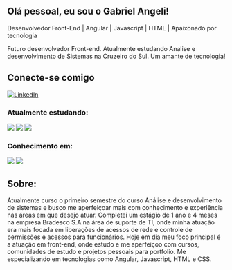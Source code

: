 ## Olá pessoal, eu sou o Gabriel Angeli!

Desenvolvedor Front-End | Angular | Javascript | HTML | Apaixonado por tecnologia

Futuro desenvolvedor Front-end. Atualmente estudando Analise e desenvolvimento de Sistemas na Cruzeiro do Sul. Um amante de tecnologia!

## Conecte-se comigo
[![LinkedIn](https://img.shields.io/badge/-LinkedIn-%230A66C2?style=flat-square&labelColor=%230A66C2&logo=linkedin&logoColor=black&link=https://www.linkedin.com/in/arthurgalanti/)](https://www.linkedin.com/in/gabriel-angeli-b4aa2915a)

### Atualmente estudando:
<div>
<img src= https://img.shields.io/badge/Angular-%23DE3641?style=flat-square&labelColor=%23414141&logo=angular&logoColor=white />
<img src= https://img.shields.io/badge/JavaScript-%23EFD81D?style=flat-square&labelColor=%23414141&logo=javascript&logoColor=white />  
<img src= https://img.shields.io/badge/Salesforce-%232AAEE9?style=flat-square&labelColor=%23414141&logo=Salesforce&logoColor=white />
</div>

### Conhecimento em:
<div>
<img src= https://img.shields.io/badge/SQLServer-%23DB2A20.svg?style=flat-square&labelColor=%23414141&logo=microsoftsqlserver&logoColor=white />
<img src= https://img.shields.io/badge/Visual%20Studio%20Code-%232D9EEA?style=flat-square&labelColor=%23414141&logo=visual-studio-code&logoColor=white />
</div>

## Sobre:

Atualmente curso o primeiro semestre do curso Análise e desenvolvimento de sistemas e busco me aperfeiçoar mais com conhecimento e experiência nas áreas em que desejo atuar.
Completei um estágio de 1 ano e 4 meses na empresa Bradesco S.A na área de suporte de TI, onde minha atuação era mais focada em liberações de acessos de rede e controle de permissões e acessos para funcionários. 
Hoje em dia meu foco principal é a atuação em front-end,  onde estudo e me aperfeiçoo com cursos, comunidades de estudo e projetos pessoais para portfolio. Me especializando em tecnologias como Angular, Javascript, HTML e CSS.

